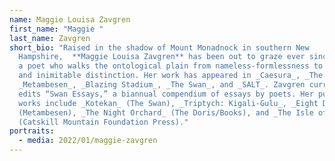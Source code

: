 ```yaml
---
name: Maggie Louisa Zavgren
first_name: "Maggie "
last_name: Zavgren
short_bio: "Raised in the shadow of Mount Monadnock in southern New
  Hampshire,  **Maggie Louisa Zavgren** has been out to graze ever since. She is
  a poet who walks the ontological plain from nameless-formlessness to sacred
  and inimitable distinction. Her work has appeared in _Caesura_, _The Doris_,
  _Metambesen_, _Blazing Stadium_, _The Swan_, and _SALT_. Zavgren currently
  edits “Swan Essays,” a biannual compendium of essays by poets. Her published
  works include _Kotekan_ (The Swan), _Triptych: Kigali-Gulu_, _Eight Days_
  (Metambesen), _The Night Orchard_ (The Doris/Books), and _The Isle of You_
  (Catskill Mountain Foundation Press)."
portraits:
  - media: 2022/01/maggie-zavgren
---
```


